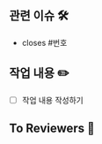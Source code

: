 ## 관련 이슈 🛠
<!-- 관련 이슈 번호를 적어주세요. -->
- closes #번호

## 작업 내용 ✏️
<!-- 작업 내용을 간단히 작성해주세요. -->
- [ ] 작업 내용 작성하기

## To Reviewers 📢
<!-- 리뷰어들에게 물어볼 점 등을 필요하다면 작성해주세요. -->